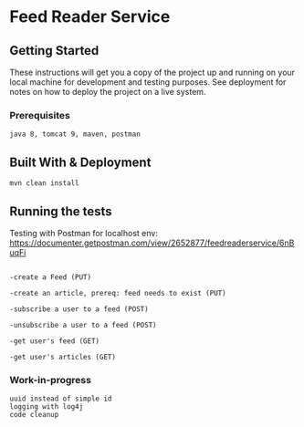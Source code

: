 # Feed Reader Service

## Getting Started

These instructions will get you a copy of the project up and running on your local machine for development and testing purposes. See deployment for notes on how to deploy the project on a live system.

### Prerequisites

```java 8, tomcat 9, maven, postman```

## Built With & Deployment

```mvn clean install```

## Running the tests

Testing with Postman for localhost env:
https://documenter.getpostman.com/view/2652877/feedreaderservice/6nBuqFi

```The feed-service supports following RESTful methods: 

-create a Feed (PUT)

-create an article, prereq: feed needs to exist (PUT)

-subscribe a user to a feed (POST)

-unsubscribe a user to a feed (POST)

-get user's feed (GET)

-get user's articles (GET)
```

### Work-in-progress
```junit testing
uuid instead of simple id
logging with log4j
code cleanup
```
